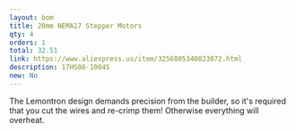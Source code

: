 ```yaml
---
layout: bom
title: 20mm NEMA17 Stepper Motors
qty: 4
orders: 1
total: 32.51
link: https://www.aliexpress.us/item/3256805340023072.html
description: 17HS08-1004S
new: No
---
```


The Lemontron design demands precision from the builder, so it's required that you cut the wires and re-crimp them! Otherwise everything will overheat.